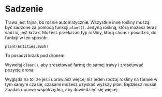 # Sadzenie
Trawa jest fajna, bo rośnie automatycznie. Wszystkie inne rośliny muszą być sadzone za pomocą funkcji `plant()`. Jedyną rośliną, którą możesz teraz sadzić, jest krzak.
Możesz przekazać typ rośliny, którą chcesz posadzić, do funkcji w ten sposób:

`plant(Entities.Bush)`

To posadzi krzak pod dronem.

Wywołaj `clear()`, aby zresetować farmę do samej trawy i zresetować pozycję drona.

Wygląda na to, że jeśli uprawiasz więcej niż jeden rodzaj rośliny na farmie w tym samym czasie, czasami możesz uzyskać wyższy plon. Będziesz musiał zbadać uprawę współrzędną, aby dowiedzieć się więcej.